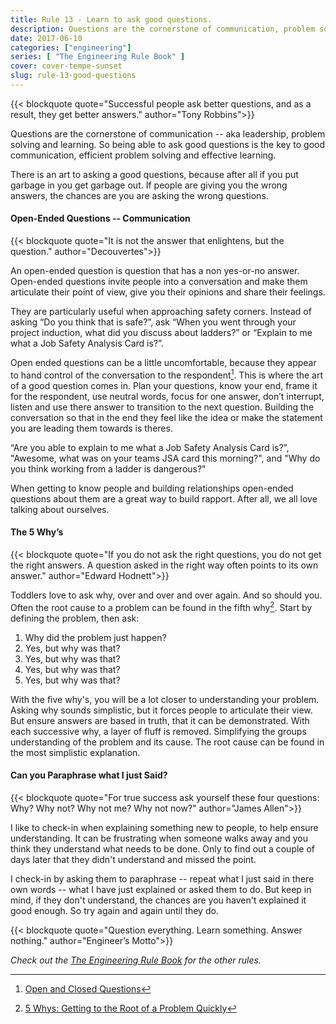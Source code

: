 ```yaml
---
title: Rule 13 - Learn to ask good questions.
description: Questions are the cornerstone of communication, problem solving and learning.
date: 2017-06-10
categories: ["engineering"]
series: [ "The Engineering Rule Book" ]
cover: cover-tempe-sunset
slug: rule-13-good-questions
---
```


{{< blockquote quote="Successful people ask better questions, and as a result, they get better answers." author="Tony Robbins">}}

Questions are the cornerstone of communication -- aka leadership, problem solving and learning. So being able to ask good questions is the key to good communication, efficient problem solving and effective learning.

There is an art to asking a good questions, because after all if you put garbage in you get garbage out. If people are giving you the wrong answers, the chances are you are asking the wrong questions.

#### Open-Ended Questions -- Communication

{{< blockquote quote="It is not the answer that enlightens, but the question." author="Decouvertes">}}

An open-ended question is question that has a non yes-or-no answer. Open-ended questions invite people into a conversation and make them articulate their point of view, give you their opinions and share their feelings.

They are particularly useful when approaching safety corners. Instead of asking “Do you think that is safe?”, ask “When you went through your project induction, what did you discuss about ladders?” or “Explain to me what a Job Safety Analysis Card is?”.

Open ended questions can be a little uncomfortable, because they appear to hand control of the conversation to the respondent[^changeminds]. This is where the art of a good question comes in. Plan your questions, know your end, frame it for the respondent, use neutral words, focus for one answer, don’t interrupt, listen and use there answer to transition to the next question. Building the conversation so that in the end they feel like the idea or make the statement you are leading them towards is theres.

“Are you able to explain to me what a Job Safety Analysis Card is?”, "Awesome, what was on your teams JSA card this morning?", and "Why do you think working from a ladder is dangerous?"

When getting to know people and building relationships open-ended questions about them are a great way to build rapport. After all, we all love talking about ourselves.

#### The 5 Why’s

{{< blockquote quote="If you do not ask the right questions, you do not get the right answers. A question asked in the right way often points to its own answer." author="Edward Hodnett">}}

Toddlers love to ask why, over and over and over again. And so should you. Often the root cause to a problem can be found in the fifth why[^5whys]. Start by defining the problem, then ask:

1. Why did the problem just happen?
2. Yes, but why was that?
3. Yes, but why was that?
4. Yes, but why was that?
5. Yes, but why was that?

With the five why's, you will be a lot closer to understanding your problem. Asking why sounds simplistic, but it forces people to articulate their view. But ensure answers are based in truth, that it can be demonstrated. With each successive why, a layer of fluff is removed. Simplifying the groups understanding of the problem and its cause. The root cause can be found in the most simplistic explanation.

#### Can you Paraphrase what I just Said?

{{< blockquote quote="For true success ask yourself these four questions: Why? Why not? Why not me? Why not now?" author="James Allen">}}

I like to check-in when explaining something new to people, to help ensure understanding. It can be frustrating when someone walks away and you think they understand what needs to be done. Only to find out a couple of days later that they didn't understand and missed the point.

I check-in by asking them to paraphrase -- repeat what I just said in there own words -- what I have just explained or asked them to do. But keep in mind, if they don't understand, the chances are you haven't explained it good enough. So try again and again until they do.

{{< blockquote quote="Question everything. Learn something. Answer nothing." author="Engineer’s Motto">}}

_Check out the [The Engineering Rule Book](/series/the-engineering-rule-book) for the other rules._

[^5whys]: [5 Whys: Getting to the Root of a Problem Quickly](https://www.mindtools.com/pages/article/newTMC_5W.htm)
[^changeminds]: [Open and Closed Questions](http://changingminds.org/techniques/questioning/open_closed_questions.htm)